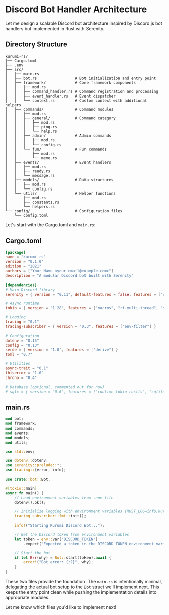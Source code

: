 # Discord Bot Handler Architecture

Let me design a scalable Discord bot architecture inspired by Discord.js bot handlers but implemented in Rust with Serenity.

## Directory Structure

```
kurumi-rs/
├── Cargo.toml
├── .env
├── src/
│   ├── main.rs
│   ├── bot.rs                 # Bot initialization and entry point
│   ├── framework/             # Core framework components
│   │   ├── mod.rs
│   │   ├── command_handler.rs # Command registration and processing
│   │   ├── event_handler.rs   # Event dispatcher
│   │   └── context.rs         # Custom context with additional helpers
│   ├── commands/              # Command modules
│   │   ├── mod.rs
│   │   ├── general/           # Command category
│   │   │   ├── mod.rs
│   │   │   ├── ping.rs
│   │   │   └── help.rs
│   │   ├── admin/             # Admin commands
│   │   │   ├── mod.rs
│   │   │   └── config.rs
│   │   └── fun/               # Fun commands
│   │       ├── mod.rs
│   │       └── meme.rs
│   ├── events/                # Event handlers
│   │   ├── mod.rs
│   │   ├── ready.rs
│   │   └── message.rs
│   ├── models/                # Data structures
│   │   ├── mod.rs
│   │   └── config.rs
│   └── utils/                 # Helper functions
│       ├── mod.rs
│       ├── constants.rs
│       └── helpers.rs
└── config/                    # Configuration files
    └── config.toml
```

Let's start with the Cargo.toml and `main.rs`:

## Cargo.toml

```toml
[package]
name = "kurumi-rs"
version = "0.1.0"
edition = "2021"
authors = ["Your Name <your.email@example.com>"]
description = "A modular Discord bot built with Serenity"

[dependencies]
# Main Discord library
serenity = { version = "0.11", default-features = false, features = ["client", "gateway", "rustls_backend", "model", "cache"] }

# Async runtime
tokio = { version = "1.28", features = ["macros", "rt-multi-thread", "signal"] }

# Logging
tracing = "0.1"
tracing-subscriber = { version = "0.3", features = ["env-filter"] }

# Configuration
dotenv = "0.15"
config = "0.13"
serde = { version = "1.0", features = ["derive"] }
toml = "0.7"

# Utilities
async-trait = "0.1"
thiserror = "1.0"
chrono = "0.4"

# Database (optional, commented out for now)
# sqlx = { version = "0.6", features = ["runtime-tokio-rustls", "sqlite", "migrate", "chrono"] }
```

## main.rs

```rust
mod bot;
mod framework;
mod commands;
mod events;
mod models;
mod utils;

use std::env;

use dotenv::dotenv;
use serenity::prelude::*;
use tracing::{error, info};

use crate::bot::Bot;

#[tokio::main]
async fn main() {
    // Load environment variables from .env file
    dotenv().ok();

    // Initialize logging with environment variables (RUST_LOG=info,kurumi_rs=debug)
    tracing_subscriber::fmt::init();

    info!("Starting Kurumi Discord Bot...");

    // Get the Discord token from environment variables
    let token = env::var("DISCORD_TOKEN")
        .expect("Expected a token in the DISCORD_TOKEN environment variable");

    // Start the bot
    if let Err(why) = Bot::start(token).await {
        error!("Bot error: {:?}", why);
    }
}
```

These two files provide the foundation. The `main.rs` is intentionally minimal, delegating the actual bot setup to the `Bot` struct we'll implement next. This keeps the entry point clean while pushing the implementation details into appropriate modules.

Let me know which files you'd like to implement next!
